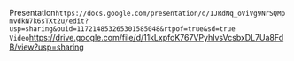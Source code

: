 Presentation`https://docs.google.com/presentation/d/1JRdNq_oViVg9NrSQMpmvdkN7k6sTXt2u/edit?usp=sharing&ouid=117214853265301585048&rtpof=true&sd=true
Video`https://drive.google.com/file/d/11kLxpfoK767VPyhIvsVcsbxDL7Ua8FdB/view?usp=sharing
